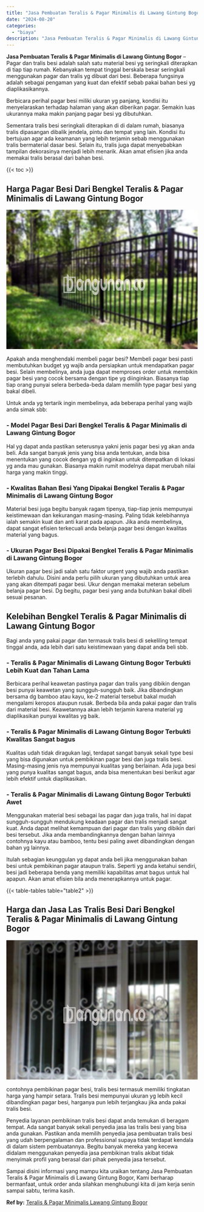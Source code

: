 ```yaml
---
title: "Jasa Pembuatan Teralis & Pagar Minimalis di Lawang Gintung Bogor"
date: "2024-08-20"
categories: 
  - "biaya"
description: "Jasa Pembuatan Teralis & Pagar Minimalis di Lawang Gintung Bogor. Sampai disini informasi yang mampu kita uraikan tentang Jasa Pembuatan Teralis & Pagar Mini..."
---
```


**Jasa Pembuatan Teralis & Pagar Minimalis di Lawang Gintung Bogor** – Pagar dan tralis besi adalah salah satu material besi yg seringkali diterapkan di tiap tiap rumah. Kebanyakan tempat tinggal berskala besar seringkali menggunakan pagar dan tralis yg dibuat dari besi. Beberapa fungsinya adalah sebagai pengaman yang kuat dan efektif sebab pakai bahan besi yg diaplikasikannya.

Berbicara perihal pagar besi miliki ukuran yg panjang, kondisi itu menyelaraskan terhadap halaman yang akan diberikan pagar. Semakin luas ukurannya maka makin panjang pagar besi yg dibutuhkan.

Sementara tralis besi seringkali diterapkan di di dalam rumah, biasanya tralis dipasangan dibalik jendela, pintu dan tempat yang lain. Kondisi itu bertujuan agar ada keamanan yang lebih terjamin sebab menggunakan tralis bermaterial dasar besi. Selain itu, tralis juga dapat menyebabkan tampilan dekorasinya menjadi lebih menarik. Akan amat efisien jika anda memakai tralis berasal dari bahan besi.

{{< toc >}}

## Harga Pagar Besi Dari Bengkel Teralis & Pagar Minimalis di Lawang Gintung Bogor

![Jasa Pembuatan Teralis & Pagar Minimalis di Lawang Gintung Bogor](/images/pagar-minimalis-murah-30.png)

Apakah anda menghendaki membeli pagar besi? Membeli pagar besi pasti membutuhkan budget yg wajib anda persiapkan untuk mendapatkan pagar besi. Selain membelinya, anda juga dapat memproses order untuk membikin pagar besi yang cocok bersama dengan tipe yg diinginkan. Biasanya tiap tiap orang punyai selera berbeda-beda dalam memilih type pagar besi yang bakal dibeli.

Untuk anda yg tertarik ingin membelinya, ada beberapa perihal yang wajib anda simak sbb:
### \- Model Pagar Besi Dari Bengkel Teralis & Pagar Minimalis di Lawang Gintung Bogor

Hal yg dapat anda pastikan seterusnya yakni jenis pagar besi yg akan anda beli. Ada sangat banyak jenis yang bisa anda tentukan, anda bisa menentukan yang cocok dengan yg di inginkan untuk ditempatkan di lokasi yg anda mau gunakan. Biasanya makin rumit modelnya dapat merubah nilai harga yang makin tinggi.

### \- Kwalitas Bahan Besi Yang Dipakai Bengkel Teralis & Pagar Minimalis di Lawang Gintung Bogor

Material besi juga begitu banyak ragam tipenya, tiap-tiap jenis mempunyai keistimewaan dan kekurangan masing-masing. Paling tidak kelebihannya ialah semakin kuat dan anti karat pada apapun. Jika anda membelinya, dapat sangat efisien terkecuali anda belanja pagar besi dengan kwalitas material yang bagus.

### \- Ukuran Pagar Besi Dipakai Bengkel Teralis & Pagar Minimalis di Lawang Gintung Bogor

Ukuran pagar besi jadi salah satu faktor urgent yang wajib anda pastikan terlebih dahulu. Disini anda perlu pilih ukuran yang dibutuhkan untuk area yang akan ditempati pagar besi. Ukur dengan memakai meteran sebelum belanja pagar besi. Dg begitu, pagar besi yang anda butuhkan bakal dibeli sesuai pesanan.

## Kelebihan Bengkel Teralis & Pagar Minimalis di Lawang Gintung Bogor

Bagi anda yang pakai pagar dan termasuk tralis besi di sekeliling tempat tinggal anda, ada lebih dari satu keistimewaan yang dapat anda beli sbb.

### \- Teralis & Pagar Minimalis di Lawang Gintung Bogor Terbukti Lebih Kuat dan Tahan Lama

Berbicara perihal keawetan pastinya pagar dan tralis yang dibikin dengan besi punyai keawetan yang sungguh-sungguh baik. Jika dibandingkan bersama dg bamboo atau kayu, ke-2 material tersebut bakal mudah mengalami keropos ataupun rusak. Berbeda bila anda pakai pagar dan tralis dari material besi. Keawetannya akan lebih terjamin karena material yg diaplikasikan punyai kwalitas yg baik.

### \- Teralis & Pagar Minimalis di Lawang Gintung Bogor Terbukti Kwalitas Sangat bagus

Kualitas udah tidak diragukan lagi, terdapat sangat banyak sekali type besi yang bisa digunakan untuk pembikinan pagar besi dan juga tralis besi. Masing-masing jenis nya mempunyai kualitas yang berlainan. Ada juga besi yang punya kualitas sangat bagus, anda bisa menentukan besi berikut agar lebih efektif untuk diaplikasikan.

### \- Teralis & Pagar Minimalis di Lawang Gintung Bogor Terbukti Awet

Menggunakan material besi sebagai las pagar dan juga tralis, hal ini dapat sungguh-sungguh mendukung keadaan pagar dan tralis menjadi sangat kuat. Anda dapat melihat kemampuan dari pagar dan tralis yang dibikin dari besi tersebut. Jika anda membandingkannya dengan bahan lainnya contohnya kayu atau bamboo, tentu besi paling awet dibandingkan dengan bahan yg lainnya.

Itulah sebagian keunggulan yg dapat anda beli jika menggunakan bahan besi untuk pembikinan pagar ataupun tralis. Seperti yg anda ketahui sendiri, besi jadi beberapa benda yang memiliki kapabilitas amat bagus untuk hal apapun. Akan amat efisien bila anda menerapkannya untuk pagar.

{{< table-tables table="table2" >}}

## Harga dan Jasa Las Tralis Besi Dari Bengkel Teralis & Pagar Minimalis di Lawang Gintung Bogor

![Jasa Pembuatan Teralis & Pagar Minimalis di Lawang Gintung Bogor](/images/teralis-minimalis-murah-06.png)

contohnya pembikinan pagar besi, tralis besi termasuk memiliki tingkatan harga yang hampir setara. Tralis besi mempunyai ukuran yg lebih kecil dibandingkan pagar besi, harganya pun lebih terjangkau jika anda pakai tralis besi.

Penyedia layanan pembikinan tralis besi dapat anda temukan di beragam tempat. Ada sangat banyak sekali penyedia jasa las tralis besi yang bisa anda gunakan. Pastikan anda memilih penyedia jasa pembuatan tralis besi yang udah berpengalaman dan professional supaya tidak terdapat kendala di dalam sistem pembuatannya. Begitu banyak mereka yang kecewa didalam menggunakan penyedia jasa pembikinan tralis akibat tidak menyimak profil yang berasal dari pihak penyedia jasa tersebut.

Sampai disini informasi yang mampu kita uraikan tentang Jasa Pembuatan Teralis & Pagar Minimalis di Lawang Gintung Bogor, Kami berharap bermanfaat, untuk order anda silahkan menghubungi kita di jam kerja senin sampai sabtu, terima kasih.

**Ref by:** [Teralis & Pagar Minimalis Lawang Gintung Bogor](https://id.wikipedia.org/wiki/Teralis)
